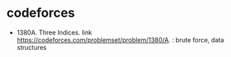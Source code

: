 # codeforces

- 1380A. Three Indices. 
link <https://codeforces.com/problemset/problem/1380/A>. 
: brute force, data structures
